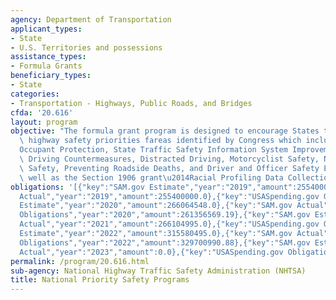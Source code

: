 ```yaml
---
agency: Department of Transportation
applicant_types:
- State
- U.S. Territories and possessions
assistance_types:
- Formula Grants
beneficiary_types:
- State
categories:
- Transportation - Highways, Public Roads, and Bridges
cfda: '20.616'
layout: program
objective: "The formula grant program is designed to encourage States to address national\
  \ highway safety priorities fareas identified by Congress which includes \u2014\
  Occupant Protection, State Traffic Safety Information System Improvements, Impaired\
  \ Driving Countermeasures, Distracted Driving, Motorcyclist Safety, Nonmotorized\
  \ Safety, Preventing Roadside Deaths, and Driver and Officer Safety Education, as\
  \ well as the Section 1906 grant\u2014Racial Profiling Data Collection."
obligations: '[{"key":"SAM.gov Estimate","year":"2019","amount":255400000.0},{"key":"SAM.gov
  Actual","year":"2019","amount":255400000.0},{"key":"USASpending.gov Obligations","year":"2019","amount":261740092.21},{"key":"SAM.gov
  Estimate","year":"2020","amount":266064548.0},{"key":"SAM.gov Actual","year":"2020","amount":266064548.0},{"key":"USASpending.gov
  Obligations","year":"2020","amount":261356569.19},{"key":"SAM.gov Estimate","year":"2021","amount":266105000.0},{"key":"SAM.gov
  Actual","year":"2021","amount":266104995.0},{"key":"USASpending.gov Obligations","year":"2021","amount":264401531.33},{"key":"SAM.gov
  Estimate","year":"2022","amount":315580495.0},{"key":"SAM.gov Actual","year":"2022","amount":333980497.0},{"key":"USASpending.gov
  Obligations","year":"2022","amount":329700990.88},{"key":"SAM.gov Estimate","year":"2023","amount":343310498.0},{"key":"SAM.gov
  Actual","year":"2023","amount":0.0},{"key":"USASpending.gov Obligations","year":"2023","amount":341359948.1}]'
permalink: /program/20.616.html
sub-agency: National Highway Traffic Safety Administration (NHTSA)
title: National Priority Safety Programs
---
```

